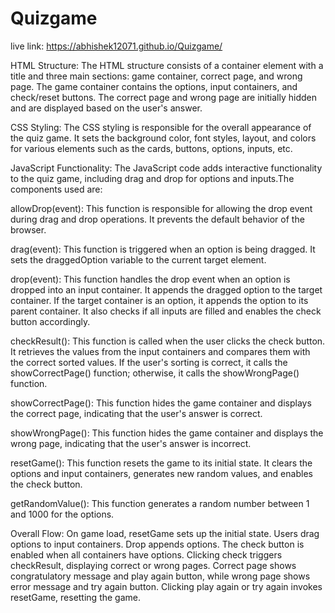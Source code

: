 # Quizgame

live link: 
https://abhishek12071.github.io/Quizgame/

HTML Structure:
The HTML structure consists of a container element with a title and three main sections: game container, correct page, and wrong page.
The game container contains the options, input containers, and check/reset buttons.
The correct page and wrong page are initially hidden and are displayed based on the user's answer.

CSS Styling:
The CSS styling is responsible for the overall appearance of the quiz game.
It sets the background color, font styles, layout, and colors for various elements such as the cards, buttons, options, inputs, etc.

JavaScript Functionality:
The JavaScript code adds interactive functionality to the quiz game, including drag and drop for options and inputs.The components used are:

allowDrop(event): This function is responsible for allowing the drop event during drag and drop operations. It prevents the default behavior of the browser.

drag(event): This function is triggered when an option is being dragged. It sets the draggedOption variable to the current target element.

drop(event): This function handles the drop event when an option is dropped into an input container. It appends the dragged option to the target container. If the target container is an option, it appends the option to its parent container. It also checks if all inputs are filled and enables the check button accordingly.

checkResult(): This function is called when the user clicks the check button. It retrieves the values from the input containers and compares them with the correct sorted values. If the user's sorting is correct, it calls the showCorrectPage() function; otherwise, it calls the showWrongPage() function.

showCorrectPage(): This function hides the game container and displays the correct page, indicating that the user's answer is correct.

showWrongPage(): This function hides the game container and displays the wrong page, indicating that the user's answer is incorrect.

resetGame(): This function resets the game to its initial state. It clears the options and input containers, generates new random values, and enables the check button.

getRandomValue(): This function generates a random number between 1 and 1000 for the options.


Overall Flow:
On game load, resetGame sets up the initial state. Users drag options to input containers. Drop appends options. The check button is enabled when all containers have options. Clicking check triggers checkResult, displaying correct or wrong pages. Correct page shows congratulatory message and play again button, while wrong page shows error message and try again button. Clicking play again or try again invokes resetGame, resetting the game.
